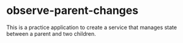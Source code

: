 # observe-parent-changes

This is a practice application to create a service that manages state between a parent and two children.
